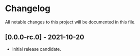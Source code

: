# Changelog

All notable changes to this project will be documented in this file.

## [0.0.0-rc.0] - 2021-10-20

- Initial release candidate.
